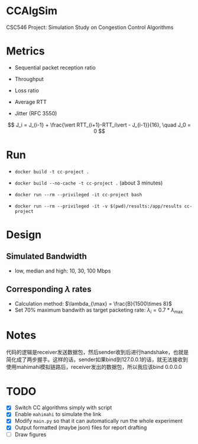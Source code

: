 # CCAlgSim
CSC546 Project: Simulation Study on Congestion Control Algorithms

# Metrics  
- Sequential packet reception ratio

- Throughput

- Loss ratio

- Average RTT

- Jitter (RFC 3550)

$$
J_i = J_{i-1} + \frac{\vert RTT_{i+1}-RTT_i\vert - J_{i-1}}{16}, \quad J_0 = 0
$$

# Run

- `docker build -t cc-project .`
- `docker build --no-cache -t cc-project .` (about 3 minutes)

- `docker run --rm --privileged -it cc-project bash`

- `docker run --rm --privileged -it -v $(pwd)/results:/app/results cc-project`

# Design

## Simulated Bandwidth
- low, median and high: 10, 30, 100 Mbps

## Corresponding $\lambda$ rates
- Calculation method: $\lambda_{\max} = \frac{B}{1500\times 8}$
- Set $70\%$ maximum bandwith as target packeting rate: $\lambda_i = 0.7*\lambda_{\max}$


# Notes

代码的逻辑是receiver发送数据包，然后sender收到后进行handshake，也就是简化成了两步握手。这样的话，sender如果bind到127.0.0.1的话，就无法接收到使用mahimahi模拟链路后，receiver发出的数据包，所以我应该bind 0.0.0.0

# TODO
- [x] Switch CC algorithms simply with script
- [x] Enable `mahimahi` to simulate the link
- [x] Modify `main.py` so that it can automatically run the whole experiment
- [x] Output formatted (maybe json) files for report drafting
- [ ] Draw figures